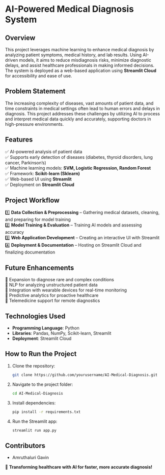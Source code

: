 # **AI-Powered Medical Diagnosis System**  

## **Overview**  
This project leverages machine learning to enhance medical diagnosis by analyzing patient symptoms, medical history, and lab results. Using AI-driven models, it aims to reduce misdiagnosis risks, minimize diagnostic delays, and assist healthcare professionals in making informed decisions. The system is deployed as a web-based application using **Streamlit Cloud** for accessibility and ease of use.  

## **Problem Statement**  
The increasing complexity of diseases, vast amounts of patient data, and time constraints in medical settings often lead to human errors and delays in diagnosis. This project addresses these challenges by utilizing AI to process and interpret medical data quickly and accurately, supporting doctors in high-pressure environments.  

## **Features**  
✅ AI-powered analysis of patient data  
✅ Supports early detection of diseases (diabetes, thyroid disorders, lung cancer, Parkinson’s)  
✅ Machine learning models: **SVM, Logistic Regression, Random Forest**  
✅ Framework: **Scikit-learn (Sklearn)**  
✅ Web-based UI using **Streamlit**  
✅ Deployment on **Streamlit Cloud**  

## **Project Workflow**  
1️⃣ **Data Collection & Preprocessing** – Gathering medical datasets, cleaning, and preparing for model training  
2️⃣ **Model Training & Evaluation** – Training AI models and assessing accuracy  
3️⃣ **Web Application Development** – Creating an interactive UI with Streamlit  
4️⃣ **Deployment & Documentation** – Hosting on Streamlit Cloud and finalizing documentation  

## **Future Enhancements**  
🔹 Expansion to diagnose rare and complex conditions  
🔹 NLP for analyzing unstructured patient data  
🔹 Integration with wearable devices for real-time monitoring  
🔹 Predictive analytics for proactive healthcare  
🔹 Telemedicine support for remote diagnostics  

## **Technologies Used**  
- **Programming Language**: Python  
- **Libraries**: Pandas, NumPy, Scikit-learn, Streamlit  
- **Deployment**: Streamlit Cloud  

## **How to Run the Project**  
1. Clone the repository:  
   ```bash
   git clone https://github.com/yourusername/AI-Medical-Diagnosis.git
   ```
2. Navigate to the project folder:  
   ```bash
   cd AI-Medical-Diagnosis
   ```
3. Install dependencies:  
   ```bash
   pip install -r requirements.txt
   ```
4. Run the Streamlit app:  
   ```bash
   streamlit run app.py
   ```

## **Contributors**  
- Amruthaluri Gavin

🚀 **Transforming healthcare with AI for faster, more accurate diagnosis!**
